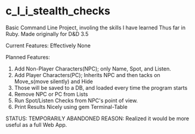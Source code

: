 # c_l_i_stealth_checks
Basic Command Line Project, involing the skills I have learned Thus far in Ruby.
Made originally for D&D 3.5

Current Features: Effectively None

Planned Features:

1. Add Non-Player Characters(NPC); only Name, Spot, and Listen.
2. Add Player Characters(PC); Inherits NPC and then tacks on Move_s(move silently) and Hide
3. Those will be saved to a DB, and loaded every time the program starts
4. Remove NPC or PC from Lists
5. Run Spot/Listen Checks from NPC's point of view.
6. Print Results Nicely using gem Terminal-Table

STATUS: TEMPORARILY ABANDONED
REASON: Realized it would be more useful as a full Web App.
